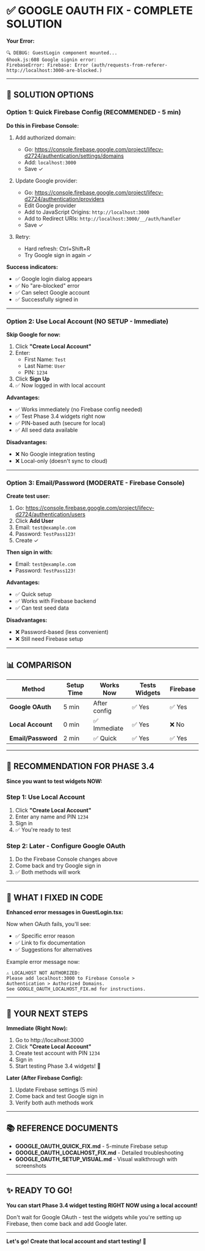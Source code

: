 # ✅ GOOGLE OAUTH FIX - COMPLETE SOLUTION

**Your Error:**
```
🔍 DEBUG: GuestLogin component mounted...
6hook.js:608 Google signin error: 
FirebaseError: Firebase: Error (auth/requests-from-referer-http://localhost:3000-are-blocked.)
```

---

## 🚀 SOLUTION OPTIONS

### Option 1: Quick Firebase Config (RECOMMENDED - 5 min)

**Do this in Firebase Console:**

1. Add authorized domain:
   - Go: https://console.firebase.google.com/project/lifecv-d2724/authentication/settings/domains
   - Add: `localhost:3000`
   - Save ✓

2. Update Google provider:
   - Go: https://console.firebase.google.com/project/lifecv-d2724/authentication/providers
   - Edit Google provider
   - Add to JavaScript Origins: `http://localhost:3000`
   - Add to Redirect URIs: `http://localhost:3000/__/auth/handler`
   - Save ✓

3. Retry:
   - Hard refresh: Ctrl+Shift+R
   - Try Google sign in again ✓

**Success indicators:**
- ✅ Google login dialog appears
- ✅ No "are-blocked" error
- ✅ Can select Google account
- ✅ Successfully signed in

---

### Option 2: Use Local Account (NO SETUP - Immediate)

**Skip Google for now:**

1. Click **"Create Local Account"**
2. Enter:
   - First Name: `Test`
   - Last Name: `User`
   - PIN: `1234`
3. Click **Sign Up**
4. ✅ Now logged in with local account

**Advantages:**
- ✅ Works immediately (no Firebase config needed)
- ✅ Test Phase 3.4 widgets right now
- ✅ PIN-based auth (secure for local)
- ✅ All seed data available

**Disadvantages:**
- ❌ No Google integration testing
- ❌ Local-only (doesn't sync to cloud)

---

### Option 3: Email/Password (MODERATE - Firebase Console)

**Create test user:**

1. Go: https://console.firebase.google.com/project/lifecv-d2724/authentication/users
2. Click **Add User**
3. Email: `test@example.com`
4. Password: `TestPass123!`
5. Create ✓

**Then sign in with:**
- Email: `test@example.com`
- Password: `TestPass123!`

**Advantages:**
- ✅ Quick setup
- ✅ Works with Firebase backend
- ✅ Can test seed data

**Disadvantages:**
- ❌ Password-based (less convenient)
- ❌ Still need Firebase setup

---

## 📊 COMPARISON

| Method | Setup Time | Works Now | Tests Widgets | Firebase |
|--------|-----------|-----------|---------------|----------|
| **Google OAuth** | 5 min | After config | ✅ Yes | ✅ Yes |
| **Local Account** | 0 min | ✅ Immediate | ✅ Yes | ❌ No |
| **Email/Password** | 2 min | ✅ Quick | ✅ Yes | ✅ Yes |

---

## 🎯 RECOMMENDATION FOR PHASE 3.4

**Since you want to test widgets NOW:**

### Step 1: Use Local Account
1. Click **"Create Local Account"**
2. Enter any name and PIN `1234`
3. Sign in
4. ✅ You're ready to test

### Step 2: Later - Configure Google OAuth
1. Do the Firebase Console changes above
2. Come back and try Google sign in
3. ✅ Both methods will work

---

## 📝 WHAT I FIXED IN CODE

**Enhanced error messages in GuestLogin.tsx:**

Now when OAuth fails, you'll see:
- ✅ Specific error reason
- ✅ Link to fix documentation
- ✅ Suggestions for alternatives

Example error message now:
```
⚠️ LOCALHOST NOT AUTHORIZED: 
Please add localhost:3000 to Firebase Console > 
Authentication > Authorized Domains. 
See GOOGLE_OAUTH_LOCALHOST_FIX.md for instructions.
```

---

## 🚀 YOUR NEXT STEPS

**Immediate (Right Now):**
1. Go to http://localhost:3000
2. Click **"Create Local Account"**
3. Create test account with PIN `1234`
4. Sign in
5. Start testing Phase 3.4 widgets! 🎉

**Later (After Firebase Config):**
1. Update Firebase settings (5 min)
2. Come back and test Google sign in
3. Verify both auth methods work

---

## 📚 REFERENCE DOCUMENTS

- **GOOGLE_OAUTH_QUICK_FIX.md** - 5-minute Firebase setup
- **GOOGLE_OAUTH_LOCALHOST_FIX.md** - Detailed troubleshooting
- **GOOGLE_OAUTH_SETUP_VISUAL.md** - Visual walkthrough with screenshots

---

## ✨ READY TO GO!

**You can start Phase 3.4 widget testing RIGHT NOW using a local account!**

Don't wait for Google OAuth - test the widgets while you're setting up Firebase, then come back and add Google later.

---

**Let's go! Create that local account and start testing! 🚀**

